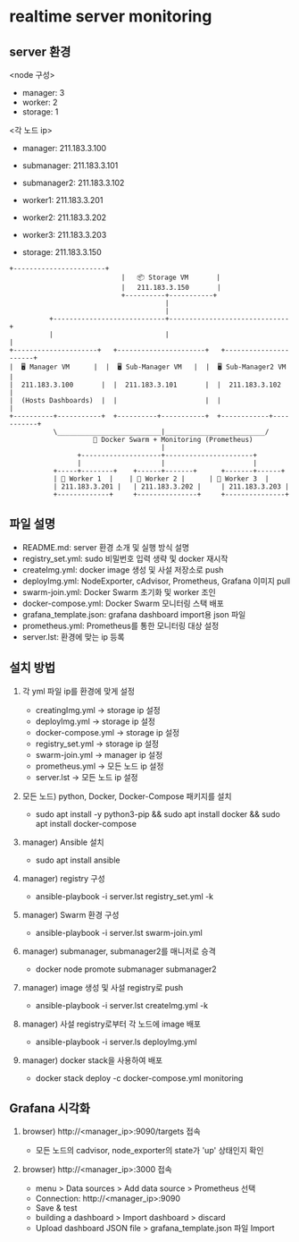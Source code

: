 # realtime server monitoring
## server 환경
<node 구성>
- manager: 3
- worker: 2
- storage: 1

<각 노드 ip>
- manager: 211.183.3.100
- submanager: 211.183.3.101
- submanager2: 211.183.3.102

- worker1: 211.183.3.201
- worker2: 211.183.3.202
- worker3: 211.183.3.203

- storage: 211.183.3.150      

```           
+-----------------------+
                            |   📦 Storage VM       |
                            |   211.183.3.150       |
                            +----------+-----------+
                                       |
                                       |
          +----------------------------+------------------------------+
          |                            |                              |
+---------------------+   +----------------------+   +----------------------+
|  🖥️ Manager VM      |  |  🖥️ Sub-Manager VM   |  |  🖥️ Sub-Manager2 VM   |
|  211.183.3.100       |  |  211.183.3.101       |  |  211.183.3.102         |
|  (Hosts Dashboards)  |  |                      |  |                        |
+----------+-----------+  +----------+-----------+  +------------+-----------+
           \__________________________|_________________________/
                     🐳 Docker Swarm + Monitoring (Prometheus)
                                      |
                 +--------------------+----------------------+
                 |                    |                      |
           +-----+--------+    +------+-------+      +-------+------+
           | 🧱 Worker 1  |    | 🧱 Worker 2 |      | 🧱 Worker 3  |
           | 211.183.3.201 |   | 211.183.3.202 |     | 211.183.3.203 |
           +-------------+     +---------------+     +---------------+
```

## 파일 설명
- README.md: server 환경 소개 및 실행 방식 설명
- registry_set.yml: sudo 비밀번호 입력 생략 및 docker 재시작
- createImg.yml: docker image 생성 및 사설 저장소로 push
- deployImg.yml: NodeExporter, cAdvisor, Prometheus, Grafana 이미지 pull
- swarm-join.yml: Docker Swarm 초기화 및 worker 조인
- docker-compose.yml: Docker Swarm 모니터링 스택 배포
- grafana_template.json: grafana dashboard import용 json 파일
- prometheus.yml: Prometheus를 통한 모니터링 대상 설정
- server.lst: 환경에 맞는 ip 등록


## 설치 방법
1. 각 yml 파일 ip를 환경에 맞게 설정
	- creatingImg.yml -> storage ip 설정
	- deployImg.yml -> storage ip 설정
	- docker-compose.yml -> storage ip 설정
	- registry_set.yml -> storage ip 설정
	- swarm-join.yml -> manager ip 설정
	- prometheus.yml -> 모든 노드 ip 설정
	- server.lst -> 모든 노드 ip 설정

2. 모든 노드) python, Docker, Docker-Compose 패키지를 설치
	- sudo apt install -y python3-pip && sudo apt install docker && sudo apt install docker-compose
	
3. manager) Ansible 설치
	- sudo apt install ansible
	
4. manager) registry 구성
	- ansible-playbook -i server.lst registry_set.yml -k

5. manager) Swarm 환경 구성
	- ansible-playbook -i server.lst swarm-join.yml
	
6. manager) submanager, submanager2를 매니저로 승격
	- docker node promote submanager submanager2

7. manager) image 생성 및 사설 registry로 push
	- ansible-playbook -i server.lst createImg.yml -k
	
8. manager) 사설 registry로부터 각 노드에 image 배포
	- ansible-playbook -i server.ls deployImg.yml
	
9. manager) docker stack을 사용하여 배포
	- docker stack deploy -c docker-compose.yml monitoring

## Grafana 시각화
1. browser) http://<manager_ip>:9090/targets 접속
	- 모든 노드의 cadvisor, node_exporter의 state가 'up' 상태인지 확인

2. browser) http://<manager_ip>:3000 접속
	- menu > Data sources > Add data source > Prometheus 선택
	- Connection: http://<manager_ip>:9090
	- Save & test
	- building a dashboard > Import dashboard > discard
	- Upload dashboard JSON file > grafana_template.json 파일 Import